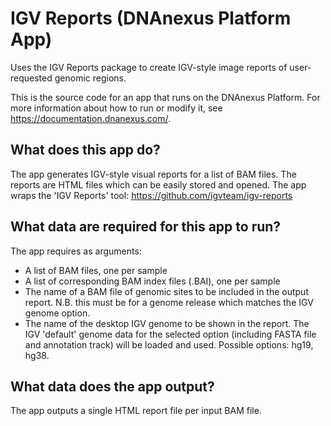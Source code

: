 <!-- dx-header -->
# IGV Reports (DNAnexus Platform App)

Uses the IGV Reports package to create IGV-style image reports of user-requested genomic regions.

This is the source code for an app that runs on the DNAnexus Platform.
For more information about how to run or modify it, see
https://documentation.dnanexus.com/.

## What does this app do?

The app generates IGV-style visual reports for a list of BAM files. The reports are HTML files which can be easily stored and opened. The app wraps the 'IGV Reports' tool: https://github.com/igvteam/igv-reports 

## What data are required for this app to run?

The app requires as arguments:
* A list of BAM files, one per sample
* A list of corresponding BAM index files (.BAI), one per sample
* The name of a BAM file of genomic sites to be included in the output report. N.B. this must be for a genome release which matches the IGV genome option.
* The name of the desktop IGV genome to be shown in the report. The IGV 'default' genome data for the selected option (including FASTA file and annotation track) will be loaded and used. Possible options: hg19, hg38.


## What data does the app output?

The app outputs a single HTML report file per input BAM file.
